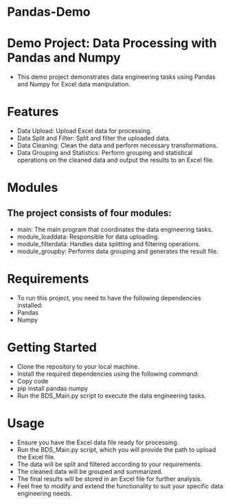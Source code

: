 # Pandas-Demo

# Demo Project: Data Processing with Pandas and Numpy
* This demo project demonstrates data engineering tasks using Pandas and Numpy for Excel data manipulation.

# Features
* Data Upload: Upload Excel data for processing.
* Data Split and Filter: Split and filter the uploaded data.
* Data Cleaning: Clean the data and perform necessary transformations.
* Data Grouping and Statistics: Perform grouping and statistical operations on the cleaned data and output the results to an Excel file.

# Modules
## The project consists of four modules:

* main: The main program that coordinates the data engineering tasks.
* module_loaddata: Responsible for data uploading.
* module_filterdata: Handles data splitting and filtering operations.
* module_groupby: Performs data grouping and generates the result file.

# Requirements
* To run this project, you need to have the following dependencies installed:
* Pandas
* Numpy

# Getting Started
* Clone the repository to your local machine.
* Install the required dependencies using the following command:
* Copy code
* pip install pandas numpy
* Run the BDS_Main.py script to execute the data engineering tasks.

# Usage
* Ensure you have the Excel data file ready for processing.
* Run the BDS_Main.py script, which you will provide the path to upload the Excel file.
* The data will be split and filtered according to your requirements.
* The cleaned data will be grouped and summarized.
* The final results will be stored in an Excel file for further analysis.
* Feel free to modify and extend the functionality to suit your specific data engineering needs.
 
